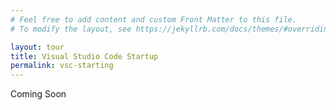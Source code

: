 ```yaml
---
# Feel free to add content and custom Front Matter to this file.
# To modify the layout, see https://jekyllrb.com/docs/themes/#overriding-theme-defaults

layout: tour
title: Visual Studio Code Startup
permalink: vsc-starting
---
```


Coming Soon